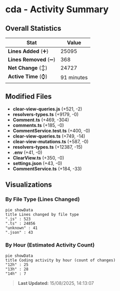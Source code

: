 # cda - Activity Summary 

## Overall Statistics

| Stat                   | Value                                                             |
| ---------------------- | ----------------------------------------------------------------- |
| **Lines Added** (➕)   | 25095                                          |
| **Lines Removed** (➖) | 368                                        |
| **Net Change** (↕)    | 24727                |
| **Active Time** (⌚)   | 91 minutes |


## Modified Files
- **clear-view-queries.js** (+521, -2)
- **resolvers-types.ts** (+9179, -0)
- **Comment.ts** (+469, -304)
- **comments.ts** (+185, -0)
- **CommentService.test.ts** (+400, -0)
- **clear-view-queries.ts** (+749, -14)
- **clear-view-mutations.ts** (+587, -0)
- **resolvers-types.ts** (+12387, -15)
- **.env** (+41, -0)
- **ClearView.ts** (+350, -0)
- **settings.json** (+43, -0)
- **CommentService.ts** (+184, -33)

## Visualizations

### By File Type (Lines Changed)

```mermaid
pie showData
title Lines changed by file type
".js" : 523
".ts" : 24856
"unknown" : 41
".json" : 43
```

### By Hour (Estimated Activity Count)

```mermaid
pie showData
title Coding activity by hour (count of changes)
"12h" : 25
"13h" : 28
"14h" : 7
```


> **Last Updated:** 15/08/2025, 14:13:07